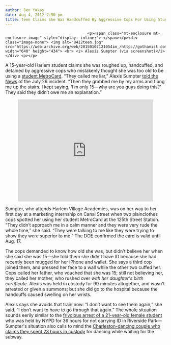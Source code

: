 ```yaml
---
author: Ben Yakas
date: Aug 4, 2012 2:50 pm
title: Teen Claims She Was Handcuffed By Aggressive Cops For Using Student MetroCard
---
```


	
										<p><span class="mt-enclosure mt-enclosure-image" style="display: inline;"> </span></p><div class="image-none"> <img alt="8412teen.jpg" src="https://web.archive.org/web/20150107121054im_/http://gothamist.com/attachments/byakas/8412teen.jpg" width="640" height="434"> <br> <i> Alexis Sumpter (via screenshot)</i></div> <p></p>

<p>A 15-year-old Harlem student claims she was roughed up, handcuffed, and detained by aggressive cops who mistakenly thought she was too old to be using a <a href="https://web.archive.org/web/20150107121054/http://gothamist.com/tags/studentmetrocard">student MetroCard</a>. &#x201C;They called me liar,&#x201D; Alexis Sumpter <a href="https://web.archive.org/web/20150107121054/http://www.nydailynews.com/new-york/harlem-teen-cuffed-held-metrocard-flap-article-1.1126674">told the News</a> of the July 26 incident. &#x201C;Then they grabbed me by my arms and flung me up the stairs. I kept saying, &apos;I&#x2019;m only 15&#x2014;why are you guys doing this?&apos; They said they didn&#x2019;t owe me an explanation.&#x201D;</p>

<center><iframe src="https://web.archive.org/web/20150107121054if_/http://widget.newsinc.com/single.html?WID=2&amp;VID=23760703&amp;freewheel=69016&amp;sitesection=nydailynews" height="320" width="425" scrolling="no" frameborder="0" marginwidth="0" marginheight="0"></iframe></center>

<p>Sumpter, who attends Harlem Village Academies, was on her way to her first day at a marketing internship on Canal Street when two plainclothes cops spotted her using her student MetroCard at the 125th Street Station. &#x201C;They didn&#x2019;t approach me in a calm manner and they were very rude the whole time,&#x201D; she said. &#x201C;They were talking to me like they were trying to show they were superior to me.&#x201D; The DOE confirmed the card is valid until Aug. 17.</p>

<p>The cops demanded to know how old she was, but didn&apos;t believe her when she said she was 15&#x2014;she told them she didn&apos;t have ID because she had recently been mugged for her iPhone and wallet. She says a third cop joined them, and pressed her face to a wall while the other two cuffed her. Cops called her father, who vouched that she was 15; still not believing her, they called her mother, who rushed over <em>with her daughter&apos;s birth certificate</em>. Alexis was held in custody for 90 minutes altogether, and wasn&apos;t arrested or given a summons; but she did go to the hospital because the handcuffs caused swelling on her wrists.</p>

<p>Alexis says she avoids that train now: &#x201C;I don&#x2019;t want to see them again,&#x201D; she said. &#x201C;I don&#x2019;t want to have to go through that again.&#x201D; The whole situation sounds eerily similar to the <a href="https://web.archive.org/web/20150107121054/http://gothamist.com/2011/11/02/student_arrested_for_36_hours_by_ny.php">frivolous arrest of a 21-year-old female student</a> who was held by NYPD for 36 hours for not carrying ID in Riverside Park&#x2014;Sumpter&apos;s situation also calls to mind the <a href="https://web.archive.org/web/20150107121054/http://gothamist.com/2012/07/08/couple_arrested_for_dancing_on_subw.php">Charleston-dancing couple who claims they spent 23 hours in custody</a> for dancing while waiting for the subway. <br>
</p>					
										
									
				